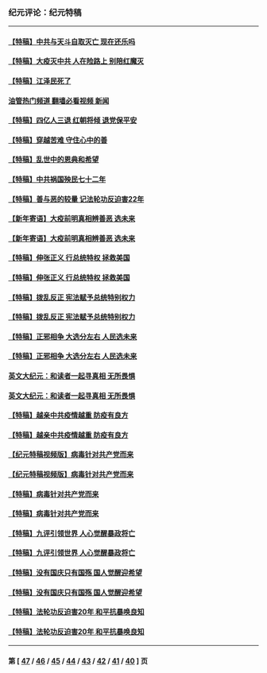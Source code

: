 ### 纪元评论：纪元特稿
---
#### [【特稿】中共与天斗自取灭亡 现在还乐吗](../../pages/nsc424/n13897482.md?02260330) 
#### [【特稿】大疫灭中共 人在险路上 别陪红魔灭](../../pages/nsc424/n13890697.md?02260330) 
#### [【特稿】江泽民死了](../../pages/nsc424/n13876300.md?02260330) 
#### [油管热门频道 翻墙必看视频 新闻](ok?02260330)
#### [【特稿】四亿人三退 红朝将倾 退党保平安](../../pages/nsc424/n13794378.md?02260330) 
#### [【特稿】穿越苦难 守住心中的善](../../pages/nsc424/n13784979.md?02260330) 
#### [【特稿】乱世中的恩典和希望](../../pages/nsc424/n13734687.md?02260330) 
#### [【特稿】中共祸国殃民七十二年](../../pages/nsc424/n13272607.md?02260330) 
#### [【特稿】善与恶的较量 记法轮功反迫害22年](../../pages/nsc424/n13086597.md?02260330) 
#### [【新年寄语】大疫前明真相辨善恶 选未来](../../pages/nsc424/n12660855.md?02260330) 
#### [【新年寄语】大疫前明真相辨善恶 选未来](../../pages/nsc424/n12660855.md?02260330) 
#### [【特稿】伸张正义 行总统特权 拯救美国](../../pages/nsc424/n12616806.md?02260330) 
#### [【特稿】伸张正义 行总统特权 拯救美国](../../pages/nsc424/n12616806.md?02260330) 
#### [【特稿】拨乱反正 宪法赋予总统特别权力](../../pages/nsc424/n12598306.md?02260330) 
#### [【特稿】拨乱反正 宪法赋予总统特别权力](../../pages/nsc424/n12598306.md?02260330) 
#### [【特稿】正邪相争 大选分左右 人民选未来](../../pages/nsc424/n12545208.md?02260330) 
#### [【特稿】正邪相争 大选分左右 人民选未来](../../pages/nsc424/n12545208.md?02260330) 
#### [英文大纪元：和读者一起寻真相 无所畏惧](../../pages/nsc424/n12542027.md?02260330) 
#### [英文大纪元：和读者一起寻真相 无所畏惧](../../pages/nsc424/n12542027.md?02260330) 
#### [【特稿】越亲中共疫情越重 防疫有良方](../../pages/nsc424/n12042989.md?02260330) 
#### [【特稿】越亲中共疫情越重 防疫有良方](../../pages/nsc424/n12042989.md?02260330) 
#### [【纪元特稿视频版】病毒针对共产党而来](../../pages/nsc424/n11977328.md?02260330) 
#### [【纪元特稿视频版】病毒针对共产党而来](../../pages/nsc424/n11977328.md?02260330) 
#### [【特稿】病毒针对共产党而来](../../pages/nsc424/n11928818.md?02260330) 
#### [【特稿】病毒针对共产党而来](../../pages/nsc424/n11928818.md?02260330) 
#### [【特稿】九评引领世界 人心觉醒暴政将亡](../../pages/nsc424/n11660496.md?02260330) 
#### [【特稿】九评引领世界 人心觉醒暴政将亡](../../pages/nsc424/n11660496.md?02260330) 
#### [【特稿】没有国庆只有国殇 国人觉醒迎希望](../../pages/nsc424/n11549354.md?02260330) 
#### [【特稿】没有国庆只有国殇 国人觉醒迎希望](../../pages/nsc424/n11549354.md?02260330) 
#### [【特稿】法轮功反迫害20年 和平抗暴唤良知](../../pages/nsc424/n11389135.md?02260330) 
#### [【特稿】法轮功反迫害20年 和平抗暴唤良知](../../pages/nsc424/n11389135.md?02260330) 

---
#### 第 [ [47](./47.md?02260330) / [46](./46.md?02260330) / [45](./45.md?02260330) / [44](./44.md?02260330) / [43](./43.md?02260330) / [42](./42.md?02260330) / [41](./41.md?02260330) / [40](./40.md?02260330) ] 页
